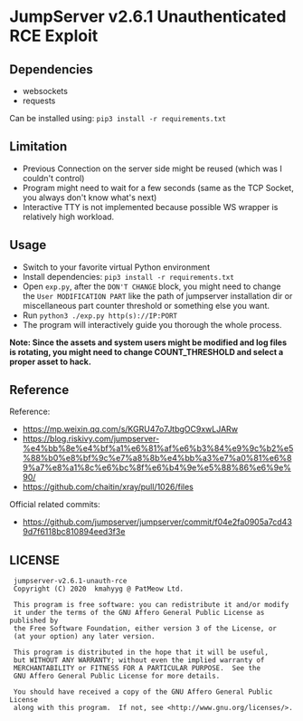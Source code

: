 # JumpServer v2.6.1 Unauthenticated RCE Exploit

## Dependencies

- websockets
- requests

Can be installed using: `pip3 install -r requirements.txt`

## Limitation

- Previous Connection on the server side might be reused (which was I couldn't control)
- Program might need to wait for a few seconds (same as the TCP Socket, you always don't know what's next)
- Interactive TTY is not implemented because possible WS wrapper is relatively high workload.

## Usage

- Switch to your favorite virtual Python environment
- Install dependencies: `pip3 install -r requirements.txt`
- Open `exp.py`, after the `DON'T CHANGE` block, you might need to change the `User MODIFICATION PART` like the path of jumpserver installation dir or miscellaneous part counter threshold or something else you want.
- Run `python3 ./exp.py http(s)://IP:PORT`
- The program will interactively guide you thorough the whole process.

**Note: Since the assets and system users might be modified and log files is rotating, you might need to change COUNT_THRESHOLD and select a proper asset to hack.**

## Reference

Reference: 
- https://mp.weixin.qq.com/s/KGRU47o7JtbgOC9xwLJARw
- https://blog.riskivy.com/jumpserver-%e4%bb%8e%e4%bf%a1%e6%81%af%e6%b3%84%e9%9c%b2%e5%88%b0%e8%bf%9c%e7%a8%8b%e4%bb%a3%e7%a0%81%e6%89%a7%e8%a1%8c%e6%bc%8f%e6%b4%9e%e5%88%86%e6%9e%90/
- https://github.com/chaitin/xray/pull/1026/files

Official related commits:
- https://github.com/jumpserver/jumpserver/commit/f04e2fa0905a7cd439d7f6118bc810894eed3f3e


## LICENSE

```
 jumpserver-v2.6.1-unauth-rce
 Copyright (C) 2020  kmahyyg @ PatMeow Ltd.
 
 This program is free software: you can redistribute it and/or modify
 it under the terms of the GNU Affero General Public License as published by
 the Free Software Foundation, either version 3 of the License, or
 (at your option) any later version.
 
 This program is distributed in the hope that it will be useful,
 but WITHOUT ANY WARRANTY; without even the implied warranty of
 MERCHANTABILITY or FITNESS FOR A PARTICULAR PURPOSE.  See the
 GNU Affero General Public License for more details.
 
 You should have received a copy of the GNU Affero General Public License
 along with this program.  If not, see <http://www.gnu.org/licenses/>.
```
